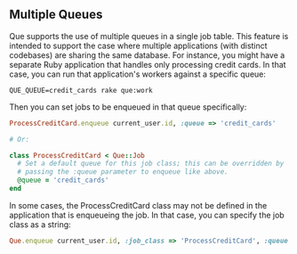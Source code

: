 ## Multiple Queues

Que supports the use of multiple queues in a single job table. This feature is intended to support the case where multiple applications (with distinct codebases) are sharing the same database. For instance, you might have a separate Ruby application that handles only processing credit cards. In that case, you can run that application's workers against a specific queue:

```shell
QUE_QUEUE=credit_cards rake que:work
```

Then you can set jobs to be enqueued in that queue specifically:

```ruby
ProcessCreditCard.enqueue current_user.id, :queue => 'credit_cards'

# Or:

class ProcessCreditCard < Que::Job
  # Set a default queue for this job class; this can be overridden by
  # passing the :queue parameter to enqueue like above.
  @queue = 'credit_cards'
end
```

In some cases, the ProcessCreditCard class may not be defined in the application that is enqueueing the job. In that case, you can specify the job class as a string:

```ruby
Que.enqueue current_user.id, :job_class => 'ProcessCreditCard', :queue => 'credit_cards'
```
